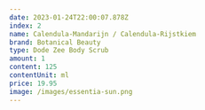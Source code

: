```yaml
---
date: 2023-01-24T22:00:07.878Z
index: 2
name: Calendula-Mandarijn / Calendula-Rijstkiem
brand: Botanical Beauty
type: Dode Zee Body Scrub
amount: 1
content: 125
contentUnit: ml
price: 19.95
image: /images/essentia-sun.png
---
```


